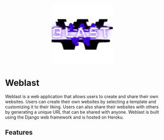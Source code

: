 <!-- create logo in midle readme md  -->

<p align="center">
  <img src="Weblast\picture\logo\WEBLAST.png" alt="Weblast" width="200" height="200">
</p>

# Weblast

Weblast is a web application that allows users to create and share their own websites. Users can create their own websites by selecting a template and customizing it to their liking. Users can also share their websites with others by generating a unique URL that can be shared with anyone. Weblast is built using the Django web framework and is hosted on Heroku.


## Features

